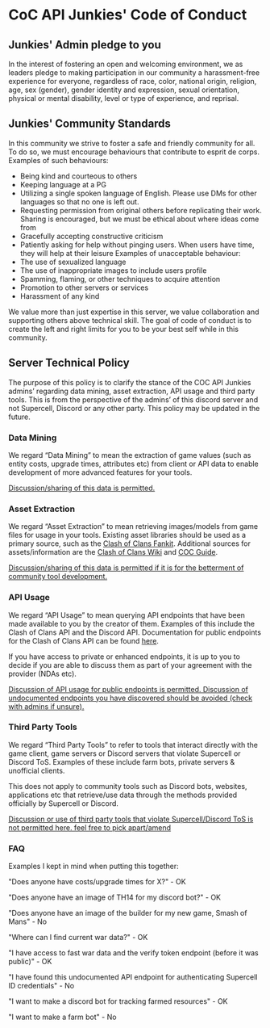 # CoC API Junkies' Code of Conduct
## Junkies' Admin pledge to you 
In the interest of fostering an open and welcoming environment, we as
leaders pledge to making participation in our community a 
harassment-free experience for everyone, regardless of race, color, national origin,
religion, age, sex (gender), gender identity and expression, sexual orientation, 
physical or mental disability, level or type of experience, and reprisal.

## Junkies' Community Standards
In this community we strive to foster a safe and friendly community for all. To do so,
we must encourage behaviours that contribute to esprit de corps. Examples of such behaviours:
- Being kind and courteous to others
- Keeping language at a PG
- Utilizing a single spoken language of English. Please use DMs for other languages so that
no one is left out.
- Requesting permission from original others before replicating their work. Sharing is 
encouraged, but we must be ethical about where ideas come from
-  Gracefully accepting constructive criticism
- Patiently asking for help without pinging users. When users have time, they will help at their 
leisure 
Examples of unacceptable behaviour:
- The use of sexualized language 
- The use of inappropriate images to include users profile
- Spamming, flaming, or other techniques to acquire attention
- Promotion to other servers or services
- Harassment of any kind

We value more than just expertise in this server, we value collaboration and supporting others above
technical skill. The goal of code of conduct is to create the left and right limits for you to be 
your best self while in this community.

## Server Technical Policy
The purpose of this policy is to clarify the stance of the COC API Junkies admins’ regarding 
data mining, asset extraction, API usage and third party tools. This is from the 
perspective of the admins’ of this discord server and not Supercell, Discord or any 
other party. This policy may be updated in the future.

### Data Mining
We regard “Data Mining” to mean the extraction of game values (such as entity costs, 
upgrade times, attributes etc) from client or API data to enable development of more 
advanced features for your tools.

<u>Discussion/sharing of this data is permitted.</u>

### Asset Extraction
We regard “Asset Extraction” to mean retrieving images/models from game files for 
usage in your tools.  Existing asset libraries should be used as a primary source, 
such as the [Clash of Clans Fankit](http://supr.cl/ClashFanKit).  Additional sources for 
assets/information are the [Clash of Clans Wiki](https://clashofclans.fandom.com/) and [COC 
Guide](https://coc.guide/).

<u>Discussion/sharing of this data is permitted if it is for the betterment of community tool development.</u>

### API Usage
We regard “API Usage” to mean querying API endpoints that have been made available to 
you by the creator of them.  Examples of this include the Clash of Clans API and the 
Discord API.  Documentation for public endpoints for the Clash of Clans API can be found 
[here](https://developer.clashofclans.com/).

If you have access to private or enhanced endpoints, it is up to you to decide if you are 
able to discuss them as part of your agreement with the provider (NDAs etc).

<u>Discussion of API usage for public endpoints is permitted. Discussion of 
undocumented endpoints you have discovered should be avoided (check with admins if unsure).</u>

### Third Party Tools
We regard “Third Party Tools” to refer to tools that interact directly with the game 
client, game servers or Discord servers that violate Supercell or Discord ToS.  Examples 
of these include farm bots, private servers & unofficial clients.

This does not apply to community tools such as Discord bots, websites, applications 
etc that retrieve/use data through the methods provided officially by Supercell or Discord.

<u>Discussion or use of third party tools that violate Supercell/Discord ToS is not permitted here.
feel free to pick apart/amend</u>

### FAQ
Examples I kept in mind when putting this together:

"Does anyone have costs/upgrade times for X?" - OK

"Does anyone have an image of TH14 for my discord bot?" - OK

"Does anyone have an image of the builder for my new game, Smash of Mans" - No

"Where can I find current war data?" - OK

"I have access to fast war data and the verify token endpoint (before it was public)" - OK

"I have found this undocumented API endpoint for authenticating Supercell ID credentials" - No 

"I want to make a discord bot for tracking farmed resources" - OK

"I want to make a farm bot" - No
